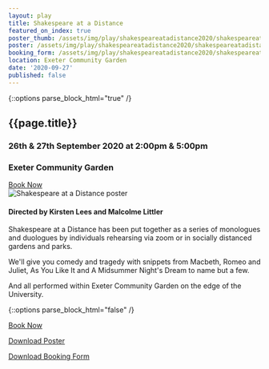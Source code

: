 ```yaml
---
layout: play
title: Shakespeare at a Distance
featured_on_index: true
poster_thumb: /assets/img/play/shakespeareatadistance2020/shakespeareatadistance2020thumb.jpg
poster: /assets/img/play/shakespeareatadistance2020/shakespeareatadistance2020poster.jpg
booking_form: /assets/img/play/shakespeareatadistance2020/shakespeareatadistance2020bookingform.pdf
location: Exeter Community Garden
date: '2020-09-27'
published: false
---
```


{::options parse_block_html="true" /}

<div class="jumbotron">

## {{page.title}}

<h3> <i class="far fa-calendar-alt"></i> 26th & 27th September 2020 at 2:00pm & 5:00pm</h3>
<h3> <i class="fas fa-map-marker-alt"></i> Exeter Community Garden</h3>
<a class="btn btn-primary" href="{{ site.social_links.ticketsource }}" role="button">Book Now</a>
</div>

<div class="row text-center">
<div class="col-1">
</div>
<div class="col-10">
<img class="img-fluid" src="{{ page.poster | relative_url }}" alt="Shakespeare at a Distance poster" />
</div>
<div class="col-1">
</div>
</div>

#### Directed by Kirsten Lees and Malcolme Littler

Shakespeare at a Distance has been put together as a series of monologues and
duologues by individuals rehearsing via zoom or in socially distanced gardens
and parks. 

We'll give you comedy and tragedy with snippets from Macbeth, Romeo and Juliet,
As You Like It and A Midsummer Night's Dream to name but a few. 

And all performed within Exeter Community Garden on the edge of the University.

{::options parse_block_html="false" /}

<p class="text-center"><a class="btn btn-primary" href="{{ site.social_links.ticketsource }}" role="button">Book Now</a>
</p>
<p class="text-center"><a
        href="{{ page.poster | relative_url}}"
        role="button">Download Poster</a></p>
<p class="text-center"><a
        href="{{ page.booking_form | relative_url }}"
        role="button">Download Booking Form</a></p>
